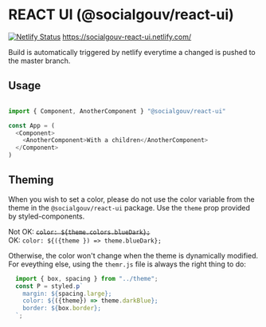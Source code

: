 # REACT UI (@socialgouv/react-ui)

[![Netlify Status](https://api.netlify.com/api/v1/badges/a6e5ebcd-e0bc-4eda-b416-fc8ddf217310/deploy-status)](https://app.netlify.com/sites/socialgouv-react-ui/deploys)
https://socialgouv-react-ui.netlify.com/

Build is automatically triggered by netlify everytime a changed is pushed to the master branch.

## Usage

```js

import { Component, AnotherComponent } "@socialgouv/react-ui"

const App = (
  <Component>
    <AnotherComponent>With a children</AnotherComponent>
  </Component>
)
```

## Theming

When you wish to set a color, please do not use the color variable from the theme in the `@socialgouv/react-ui` package.
Use the `theme` prop provided by styled-components.

Not OK: ~~`color: ${theme.colors.blueDark};`~~<br />
OK: `color: ${({theme }) => theme.blueDark};`

Otherwise, the color won't change when the theme is dynamically modified. For eveything else, using the `themr.js` file is always the right thing to do: <br />
``` js
  import { box, spacing } from "../theme";
  const P = styled.p`
    margin: ${spacing.large};
    color: ${({theme}) => theme.darkBlue};
    border: ${box.border};
  `;
```

